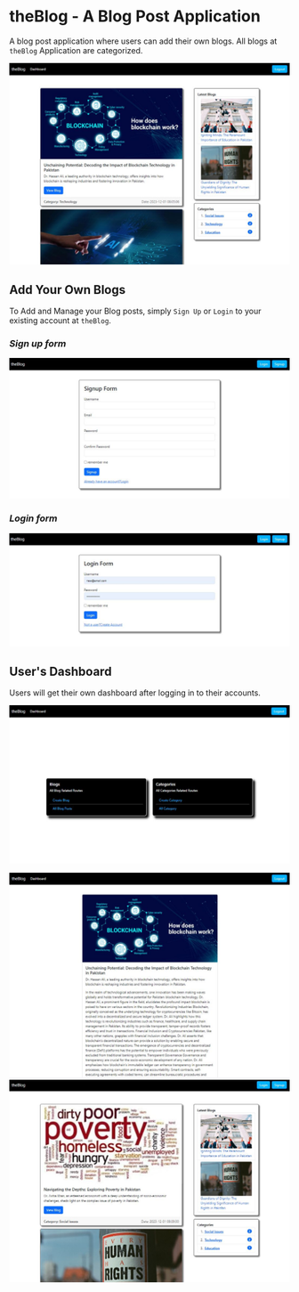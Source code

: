 # <b>theBlog</b> - A Blog Post Application

A blog post application where users can add their own blogs. All blogs at `theBlog` Application are categorized.

![theBlog image](./Images/Capture.JPG)

## Add Your Own Blogs
To Add and Manage your Blog posts, simply `Sign Up` or `Login` to your existing account at `theBlog`.

### <i>Sign up form</i>
![theBlog image](./Images/sdfsdfsdfgdfdfs.JPG)

### <i>Login form</i>
![theBlog image](./Images/fsdfsdvcdscvsdf.JPG)

## User's Dashboard 

Users will get their own dashboard after logging in to their accounts.

![theBlog image](./Images/dashboard.JPG)


![theBlog image](./Images/dffsdfds.JPG)
![theBlog image](./Images/sdfdfsdf.JPG)